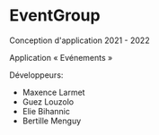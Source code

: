 # EventGroup
Conception d'application 2021 - 2022

Application « Evénements »


Développeurs:

- Maxence Larmet
- Guez Louzolo
- Elie Bihannic
- Bertille Menguy

